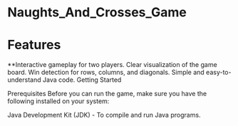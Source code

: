# Naughts_And_Crosses_Game

# Features

**Interactive gameplay for two players.
Clear visualization of the game board.
Win detection for rows, columns, and diagonals.
Simple and easy-to-understand Java code.
Getting Started

Prerequisites
Before you can run the game, make sure you have the following installed on your system:

Java Development Kit (JDK) - To compile and run Java programs.
